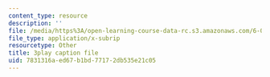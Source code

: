 ```yaml
---
content_type: resource
description: ''
file: /media/https%3A/open-learning-course-data-rc.s3.amazonaws.com/6-00sc-introduction-to-computer-science-and-programming-spring-2011/7831316aed67b1bd77172db535e21c05_Fixc8hVo_cY.srt
file_type: application/x-subrip
resourcetype: Other
title: 3play caption file
uid: 7831316a-ed67-b1bd-7717-2db535e21c05
---
```

